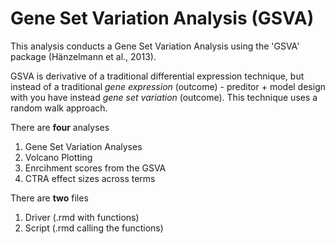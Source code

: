 # Gene Set Variation Analysis (GSVA)

This analysis conducts a Gene Set Variation Analysis using the 'GSVA' package (Hänzelmann et al., 2013). 

GSVA is derivative of a traditional differential expression technique, but instead of a traditional _gene expression_ (outcome) - preditor + model design with you have instead _gene set variation_ (outcome). This technique uses a random walk approach. 

There are **four** analyses 
 1) Gene Set Variation Analyses
 2) Volcano Plotting
 3) Enrcihment scores from the GSVA 
 4) CTRA effect sizes across terms

There are **two** files 
1) Driver (.rmd with functions)
2) Script (.rmd calling the functions)

